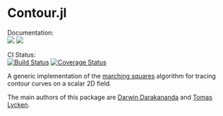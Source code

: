 # Contour.jl

Documentation:  
[![](https://img.shields.io/badge/docs-stable-blue.svg)](https://JuliaGeometry.github.io/Contour.jl/stable)
[![](https://img.shields.io/badge/docs-latest-blue.svg)](https://JuliaGeometry.github.io/Contour.jl/latest)

CI Status:  
[![Build Status](https://travis-ci.org/JuliaGeometry/Contour.jl.svg?branch=master)](https://travis-ci.org/JuliaGeometry/Contour.jl)
[![Coverage Status](https://img.shields.io/coveralls/JuliaGeometry/Contour.jl.svg?branch=master)](https://coveralls.io/r/JuliaGeometry/Contour.jl)

A generic implementation of the [marching squares](https://en.wikipedia.org/wiki/Marching_squares) algorithm for tracing contour curves on a scalar 2D field.

The main authors of this package are [Darwin Darakananda](https://github.com/darwindarak/) and [Tomas Lycken](https://github.com/tlycken).
